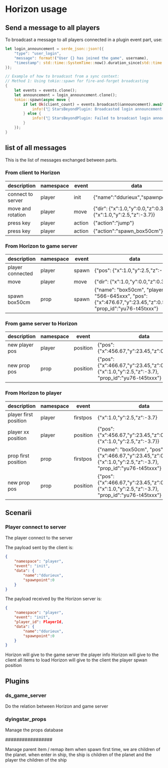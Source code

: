 # Horizon usage

## Send a message to all players

To broadcast a message to all players connected in a plugin event part, use:

```rust
let login_announcement = serde_json::json!({
    "type": "user_login",
    "message": format!("User {} has joined the game", username),
    "timestamp": std::time::SystemTime::now().duration_since(std::time::UNIX_EPOCH).unwrap_or_default().as_secs()
});

// Example of how to broadcast from a sync context:
// Method 1: Using tokio::spawn for fire-and-forget broadcasting
{
    let events = events.clone();
    let announcement = login_announcement.clone();
    tokio::spawn(async move {
        if let Ok(client_count) = events.broadcast(&announcement).await {
            info!("🔧 StarsBeyondPlugin: Broadcasted login announcement to {} clients", client_count);
        } else {
            info!("🔧 StarsBeyondPlugin: Failed to broadcast login announcement");
        }
    });
}
```

## list of all messages

This is the list of messages exchanged between parts.

### From client to Horizon

| description        | namespace   | event        | data                                               |
| ------------------ | ---------   | -----        | ---------------------------------------------------|
| connect to server  | player      | init         | {"name":"ddurieux","spawnpoint":0}                 |
| move and rotation  | player      | move         | {"dir": {"x":1.0,"y":0.0,"z":0.3},"rot": {"x":1.0,"y":2.5,"z":-3.7}} |
| press key          | player      | action       | {"action":"jump"}                                  |
| press key          | player      | action       | {"action":"spawn_box50cm"}                         |


### From Horizon to game server

| description        | namespace   | event        | data                                               |
| ------------------ | ---------   | -----        | ---------------------------------------------------|
| player connected   | player      | spawn        | {"pos": {"x":1.0,"y":2.5,"z":-3.7}}                |
| move               | player      | move         | {"dir": {"x":1.0,"y":0.0,"z":0.3}}                 |
| spawn box50cm      | prop        | spawn        | {"name": "box50cm", "player_id": "566-645xxx", "pos": {"x":476.67,"y":23.45,"z":0.564}, "prop_id":"yu76-t45txxx"} |


### From game server to Horizon

| description        | namespace   | event        | data                                               |
| ------------------ | ---------   | -----        | ---------------------------------------------------|
| new player pos     | player      | position     | {"pos": {"x":456.67,"y":23.45,"z":0.564}}          |
| new prop pos       | prop        | position     | {"pos": {"x":466.67,"y":23.45,"z":0.564},"rot": {"x":1.0,"y":2.5,"z":-3.7}, "prop_id":"yu76-t45txxx"}


### From Horizon to player

| description        | namespace   | event        | data                                               |
| ------------------ | ---------   | -----        | ---------------------------------------------------|
| player first position| player    | firstpos     | {"x":1.0,"y":2.5,"z":-3.7}
| player xx position | player      | position     | {"pos": {"x":456.67,"y":23.45,"z":0.564},"rot": {"x":1.0,"y":2.5,"z":-3.7}} |
| prop first position| prop        | firstpos     | {"name": "box50cm", "pos": {"x":466.67,"y":23.45,"z":0.564},"rot": {"x":1.0,"y":2.5,"z":-3.7}, "prop_id":"yu76-t45txxx"} |
| new prop pos       | prop        | position     | {"pos": {"x":466.67,"y":23.45,"z":0.564},"rot": {"x":1.0,"y":2.5,"z":-3.7}, "prop_id":"yu76-t45txxx"} |


## Scenarii


### Player connect to server

The player connect to the server

The payload sent by the client is:

```json
{
    "namespace": "player",
    "event": "init",
    "data": {
        "name":"ddurieux",
        "spawnpoint":0
    }
}
```

The payload received by the Horizon server is:

```json
{
    "namespace": "player",
    "event": "init",
    "player_id": PlayerId,
    "data": {
        "name":"ddurieux",
        "spawnpoint":0
    }
}
```

Horizon will give to the game server the player info
Horizon will give to the client all items to load
Horizon will give to the client the player spwan position


## Plugins

### ds_game_server

Do the relation between Horizon and game server


### dyingstar_props

Manage the props database



#################

Manage parent item / remap item
when spawn first time, we are children of the planet.
when enter in ship, the ship is children of the planet and the player the children of the ship


